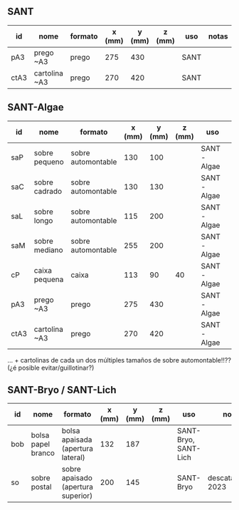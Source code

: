 ## SANT

|id|nome|formato|x (mm)|y (mm)|z (mm)|uso|notas|
|--|--|--|--|--|--|--|--|
|pA3|prego ~A3|prego|275|430||SANT||
|ctA3|cartolina ~A3|prego|270|420||SANT||


## SANT-Algae

|id|nome|formato|x (mm)|y (mm)|z (mm)|uso|notas|
|--|--|--|--|--|--|--|--|
|saP|sobre pequeno|sobre automontable|130|100||SANT-Algae||
|saC|sobre cadrado|sobre automontable|130|130||SANT-Algae|¿eliminar?|
|saL|sobre longo|sobre automontable|115|200||SANT-Algae|¿eliminar?|
|saM|sobre mediano|sobre automontable|255|200||SANT-Algae||
|cP|caixa pequena|caixa|113|90|40|SANT-Algae||
|pA3|prego ~A3|prego|275|430||SANT-Algae||
|ctA3|cartolina ~A3|prego|270|420||SANT-Algae||

... + cartolinas de cada un dos múltiples tamaños de sobre automontable!!??  (¿é posible evitar/guillotinar?)

<!-- |CG|caixa grande|caixa|207|156|80|SANT-Algae|eliminadas| -->
<!-- ![image](https://github.com/SANT-herbarium/SANT-herbarium.github.io/assets/25867143/97e7e575-3b3d-4335-9d39-f15600c2d3ba) -->



## SANT-Bryo / SANT-Lich

|id|nome|formato|x (mm)|y (mm)|z (mm)|uso|notas|
|--|--|--|--|--|--|--|--|
|bob|bolsa papel branco|bolsa apaisada (apertura lateral)|132|187||SANT-Bryo, SANT-Lich||
|so|sobre postal|sobre apaisado (apertura superior)|200|145||SANT-Bryo|descatalogado 2023|


